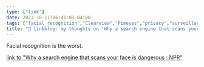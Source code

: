 ```yaml
---
type: ["link"]
date: 2023-10-11T06:41:03-04:00
tags: ["facial recognition","Clearview","Pimeyes","privacy","surveillance"]
title: "🔗 linkblog: my thoughts on 'Why a search engine that scans your face is dangerous : NPR'"
---
```

Facial recognition is the worst.

[link to "Why a search engine that scans your face is dangerous : NPR"](https://www.npr.org/2023/10/11/1204822946/facial-recognition-search-engine-ai-pim-eyes-google)
